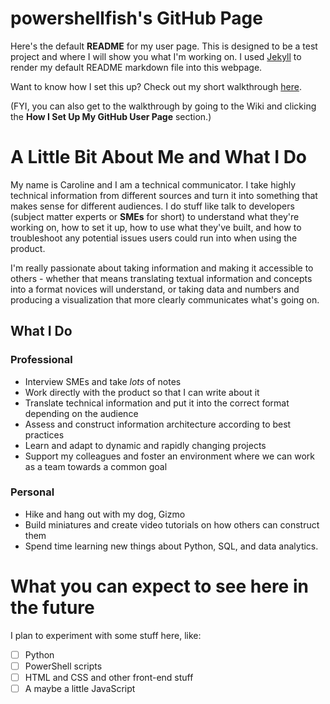# powershellfish's GitHub Page

Here's the default **README** for my user page. This is designed to be a test project and where I will show you what I'm working on. I used [Jekyll](https://jekyllrb.com/) to render my default README markdown file into this webpage. 

Want to know how I set this up? Check out my short walkthrough [here](https://github.com/powershellfish/powershellfish.github.io/wiki/How-I-Set-Up-My-GitHub-User-Page). 

(FYI, you can also get to the walkthrough by going to the Wiki and clicking the **How I Set Up My GitHub User Page** section.)

# A Little Bit About Me and What I Do

My name is Caroline and I am a technical communicator. I take highly technical information from different sources and turn it into something that makes sense for different audiences. I do stuff like talk to developers (subject matter experts or **SMEs** for short) to understand what they're working on, how to set it up, how to use what they've built, and how to troubleshoot any potential issues users could run into when using the product. 

I'm really passionate about taking information and making it accessible to others - whether that means translating textual information and concepts into a format novices will understand, or taking data and numbers and producing a visualization that more clearly communicates what's going on. 

## What I Do

### Professional
* Interview SMEs and take *lots* of notes 
* Work directly with the product so that I can write about it
* Translate technical information and put it into the correct format depending on the audience
* Assess and construct information architecture according to best practices
* Learn and adapt to dynamic and rapidly changing projects
* Support my colleagues and foster an environment where we can work as a team towards a common goal

### Personal
* Hike and hang out with my dog, Gizmo
* Build miniatures and create video tutorials on how others can construct them
* Spend time learning new things about Python, SQL, and data analytics. 

# What you can expect to see here in the future

I plan to experiment with some stuff here, like:
- [ ] Python
- [ ] PowerShell scripts
- [ ] HTML and CSS and other front-end stuff
- [ ] A maybe a little JavaScript
